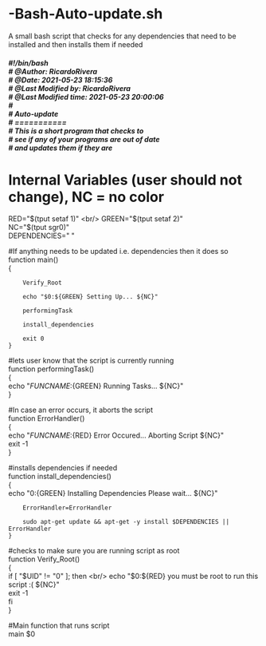 # -Bash-Auto-update.sh
A small bash script that checks for any dependencies that need to be installed and then installs them if needed


<h5>
#!/bin/bash <br/>
# @Author: RicardoRivera <br/>
# @Date:   2021-05-23 18:15:36 <br/>
# @Last Modified by:   RicardoRivera <br/>
# @Last Modified time: 2021-05-23 20:00:06 <br/>
# <br/>
#	Auto-update <br/>
#	=========== <br/>
#	This is a short program that checks to  <br/>
#	see if any of your programs are out of date <br/>
#	and updates them if they are <br/>



# Internal Variables (user should not change), NC = no color <br/>
RED="$(tput setaf 1)" <br/>
GREEN="$(tput setaf 2)" <br/>
NC="$(tput sgr0)" <br/>
DEPENDENCIES=" " <br/>


#If anything needs to be updated i.e. dependencies then it does so <br/>
	function main() <br/>
	{	 <br/>

		Verify_Root 

		echo "$0:${GREEN} Setting Up... ${NC}"

		performingTask

		install_dependencies

		exit 0
	}


#lets user know that the script is currently running <br/>
	function performingTask() <br/>
	{ <br/>
		echo "${FUNCNAME}:${GREEN} Running Tasks... ${NC}" <br/>
	} <br/>

#In case an error occurs, it aborts the script <br/>
	function ErrorHandler() <br/>
	{ <br/>
		echo "${FUNCNAME}:${RED} Error Occured... Aborting Script ${NC}" <br/>
		exit -1 <br/>
	} <br/>

#installs dependencies if needed <br/>
	function install_dependencies() <br/>
	{ <br/>
		echo "$0:${GREEN} Installing Dependencies Please wait... ${NC}" <br/>

		ErrorHandler=ErrorHandler

		sudo apt-get update && apt-get -y install $DEPENDENCIES || ErrorHandler
	}

#checks to make sure you are running script as root <br/>
	function Verify_Root() <br/>
	{ <br/>
		if [ "$UID" != "0" ]; then <br/>
			echo "$0:${RED} you must be root to run this script :( ${NC}" <br/>
			exit -1 <br/>
		fi <br/>
	} <br/>

#Main function that runs script <br/>
	main $0 <br/>
</h5>
